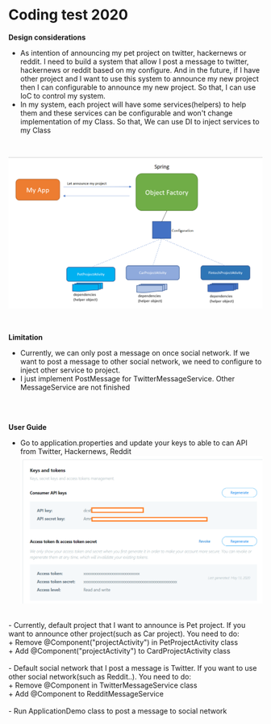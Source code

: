 # Coding test 2020
**Design considerations**<br/>
- As intention of announcing my pet project on twitter, hackernews or reddit. 
I need to build a system that allow I post a message to twitter, hackernews or reddit based on my configure.
And in the future, if I have other project and I want to use this system to announce my new project then I can configurable to announce my new project. So that, I can use IoC to control my system.
- In my system, each project will have some services(helpers) to help them and these services can be configurable and won't change implementation of my Class. So that, We can use DI to inject services to my Class
<br/>

![](design.png)

<br/>

**Limitation**<br/>
- Currently, we can only post a message on once social network. If we want to post a message to other social network, we need to configure to inject other service to project.<br/>
- I just implement PostMessage for TwitterMessageService. Other MessageService are not finished
<br/>
<br/>

**User Guide**<br/>
- Go to application.properties and update your keys to able to can API from Twitter, Hackernews, Reddit<br/>
![](key.png)
<br/>
- Currently, default project that I want to announce is Pet project. If you want to announce other project(such as Car project). You need to do:<br/>
    + Remove @Component("projectActivity") in PetProjectActivity class<br/>
    + Add @Component("projectActivity") to CardProjectActivity class<br/><br/>
- Default social network that I post a message is Twitter. If you want to use other social network(such as Reddit..). You need to do:<br/>
    + Remove @Component in TwitterMessageService class<br/>
    + Add @Component to RedditMessageService<br/><br/>
- Run ApplicationDemo class to post a message to social network    <br/>


